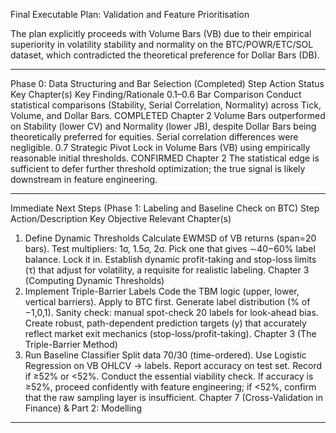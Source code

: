 Final Executable Plan: Validation and Feature Prioritisation

The plan explicitly proceeds with Volume Bars (VB) due to their empirical superiority in volatility stability and normality on the BTC/POWR/ETC/SOL dataset, which contradicted the theoretical preference for Dollar Bars (DB).

--------------------------------------------------------------------------------

Phase 0: Data Structuring and Bar Selection (Completed)
Step
Action
Status
Key Chapter(s)
Key Finding/Rationale
0.1–0.6 Bar Comparison
Conduct statistical comparisons (Stability, Serial Correlation, Normality) across Tick, Volume, and Dollar Bars.
COMPLETED
Chapter 2
Volume Bars outperformed on Stability (lower CV) and Normality (lower JB), despite Dollar Bars being theoretically preferred for equities. Serial correlation differences were negligible.
0.7 Strategic Pivot
Lock in Volume Bars (VB) using empirically reasonable initial thresholds.
CONFIRMED
Chapter 2
The statistical edge is sufficient to defer further threshold optimization; the true signal is likely downstream in feature engineering.

--------------------------------------------------------------------------------
Immediate Next Steps (Phase 1: Labeling and Baseline Check on BTC)
Step
Action/Description
Key Objective
Relevant Chapter(s)
1. Define Dynamic Thresholds
Calculate EWMSD of VB returns (span=20 bars). Test multipliers: 1σ, 1.5σ, 2σ. Pick one that gives ∼40−60% label balance. Lock it in.
Establish dynamic profit-taking and stop-loss limits (τ) that adjust for volatility, a requisite for realistic labeling.
Chapter 3 (Computing Dynamic Thresholds)
2. Implement Triple-Barrier Labels
Code the TBM logic (upper, lower, vertical barriers). Apply to BTC first. Generate label distribution (% of −1,0,1). Sanity check: manual spot-check 20 labels for look-ahead bias.
Create robust, path-dependent prediction targets (y) that accurately reflect market exit mechanics (stop-loss/profit-taking).
Chapter 3 (The Triple-Barrier Method)
3. Run Baseline Classifier
Split data 70/30 (time-ordered). Use Logistic Regression on VB OHLCV → labels. Report accuracy on test set. Record if ≥52% or <52%.
Conduct the essential viability check. If accuracy is ≥52%, proceed confidently with feature engineering; if <52%, confirm that the raw sampling layer is insufficient.
Chapter 7 (Cross-Validation in Finance) & Part 2: Modelling

--------------------------------------------------------------------------------
